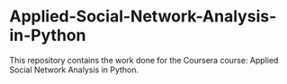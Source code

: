 # Applied-Social-Network-Analysis-in-Python
This repository contains the work done for the Coursera course: Applied Social Network Analysis in Python.
